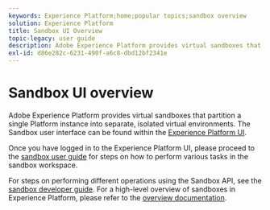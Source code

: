 ```yaml
---
keywords: Experience Platform;home;popular topics;sandbox overview
solution: Experience Platform
title: Sandbox UI Overview
topic-legacy: user guide
description: Adobe Experience Platform provides virtual sandboxes that partition a single Platform instance into separate, isolated  virtual environments. The Sandbox user interface can be found within the Experience Platform UI.
exl-id: d86e282c-6231-490f-a6c8-dbd12bf2341e
---
```

# Sandbox UI overview


Adobe Experience Platform provides virtual sandboxes that partition a single Platform instance into separate, isolated  virtual environments. The Sandbox user interface can be found within the [Experience Platform UI](https://platform.adobe.com). 

Once you have logged in to the Experience Platform UI, please proceed to the [sandbox user guide](user-guide.md) for steps on how to perform various tasks in the sandbox workspace.

For steps on performing different operations using the Sandbox API, see the [sandbox developer guide](../api/getting-started.md). For a high-level overview of sandboxes in Experience Platform, please refer to the [overview documentation](../home.md).
